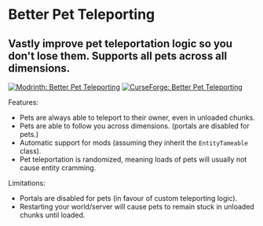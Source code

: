 # Better Pet Teleporting

## Vastly improve pet teleportation logic so you don't lose them. Supports all pets across all dimensions.

[![Modrinth: Better Pet Teleporting](https://img.shields.io/badge/Modrinth-Better_Pet_Teleporting-00ae5d?logo=modrinth)](https://modrinth.com/mod/better-pet-teleporting)
[![CurseForge: Better Pet Teleporting](https://img.shields.io/badge/CurseForge-Better_Pet_Teleporting-f16437?logo=curseforge)](https://www.curseforge.com/minecraft/mc-mods/better-pet-teleporting)

Features:

* Pets are always able to teleport to their owner, even in unloaded chunks.
* Pets are able to follow you across dimensions. (portals are disabled for pets.)
* Automatic support for mods (assuming they inherit the `EntityTameable` class).
* Pet teleportation is randomized, meaning loads of pets will usually not cause entity cramming.

Limitations:

* Portals are disabled for pets (in favour of custom teleporting logic).
* Restarting your world/server will cause pets to remain stuck in unloaded chunks until loaded.

